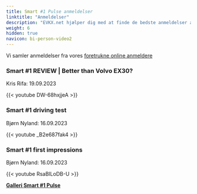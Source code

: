 ```yaml
---
title: Smart #1 Pulse anmeldelser
linktitle: "Anmeldelser"
description: "EVKX.net hjælper dig med at finde de bedste anmeldelser af denne model."
weight: 6
hidden: true
navicon: bi-person-video2
---
```

Vi samler anmeldelser fra vores [foretrukne online anmeldere](../../../../../guides/evreviewers/)

<div class="container text-center shadow p-2 pe-4 mb-5 bg-body-tertiary rounded border">
<h3>Smart #1 REVIEW | Better than Volvo EX30?</h3>
<p>Kris Rifa: 19.09.2023</p>

{{< youtube DW-68hxjjeA >}}

</div>
<div class="container text-center shadow p-2 pe-4 mb-5 bg-body-tertiary rounded border">
<h3>Smart #1 driving test</h3>
<p>Bjørn Nyland: 16.09.2023</p>

{{< youtube _B2e687fak4 >}}

</div>
<div class="container text-center shadow p-2 pe-4 mb-5 bg-body-tertiary rounded border">
<h3>Smart #1 first impressions</h3>
<p>Bjørn Nyland: 16.09.2023</p>

{{< youtube RsaBILoDB-U >}}

</div>
<div class="mt-3 mb-3">
<a href="../gallery/" class="text-decoration-none text-black">
<strong><i class="bi-arrow-left"></i>Galleri  </strong>
</a>
<a href="../" class="text-decoration-none text-black float-end">
<strong>Smart #1 Pulse <i class="bi-arrow-right"></i></strong>
</a>
</div>
